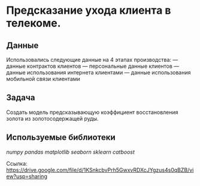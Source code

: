 # Предсказание ухода клиента в телекоме.

## Данные

Использовались следующие данные на 4 этапах производства:
— данные контрактов клиентов
— персональные данные клиентов
— данные использования интернета клиентами
— данные использования мобильной связи клиентами


## Задача

Создать модель предсказывающую коэффициент восстановления золота из золотосодержащей руды.

## Используемые библиотеки

*numpy* *pandas* *matplotlib* *seaborn* *sklearn* *catboost*

Ссылка: https://drive.google.com/file/d/1KSnkcbvPrh5GwxvRDXcJYgzus4s0qBZB/view?usp=sharing